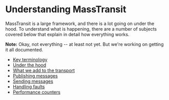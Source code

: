 # Understanding MassTransit

MassTransit is a large framework, and there is a lot going on under the hood. To understand what is happening,
there are a number of subjects covered below that explain in detail how everything works.

<div class="alert alert-info">
<b>Note:</b>
Okay, not everything -- at least not yet. But we're working on getting it all documented.
</div>

* [Key terminology](key-ideas.md)
* [Under the hood](under-the-hood.md)
* [What we add to the transport](additions-to-transport.md)
* [Publishing messages](publishing.md)
* [Sending messages](sending.md)
* [Handling faults](faults.md)
* [Performance counters](perfcounters.md)